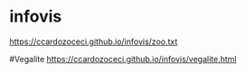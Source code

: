# infovis

https://ccardozoceci.github.io/infovis/zoo.txt

#Vegalite
https://ccardozoceci.github.io/infovis/vegalite.html
